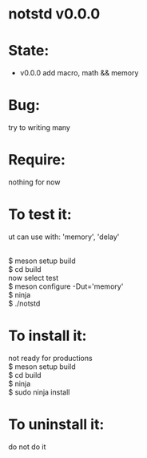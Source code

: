 notstd v0.0.0
====================

State:
======
* v0.0.0 add macro, math && memory

Bug:
====
try to writing many

Require:
========
nothing for now

To test it:
==============
ut can use with: 'memory', 'delay'<br><br>

$ meson setup build<br>
$ cd build<br>
now select test<br>
$ meson configure -Dut='memory'<br>
$ ninja<br>
$ ./notstd<br>


To install it:
==============
not ready for productions<br>
$ meson setup build<br>
$ cd build<br>
$ ninja<br>
$ sudo ninja install<br>

To uninstall it:
==============
do not do it
